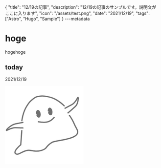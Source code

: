 {
  "title": "12/19の記事",
  "description": "12/19の記事のサンプルです。説明文がここに入ります",
  "icon": "/assets/test.png",
  "date": "2021/12/19",
  "tags": ["Astro", "Hugo", "Sample"]
}
---metadata

# hoge
hogehoge

## today
2021/12/19

![img](/assets/test.png)